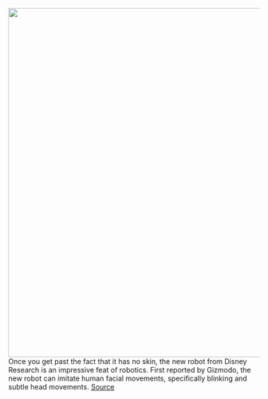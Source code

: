 <img src='https://cdn.vox-cdn.com/thumbor/SBsE7VqSsTBq8-oVYWxvwXTIG5c=/0x0:1291x821/1200x800/filters:focal(522x270:728x476)/cdn.vox-cdn.com/uploads/chorus_image/image/67721939/disney_robot.0.jpg' width='700px' /><br/>
Once you get past the fact that it has no skin, the new robot from Disney Research is an impressive feat of robotics. First reported by Gizmodo, the new robot can imitate human facial movements, specifically blinking and subtle head movements.
<a href='https://www.theverge.com/2020/11/1/21544341/disney-skinless-robot-blink-human-robotics'> Source <a/>
